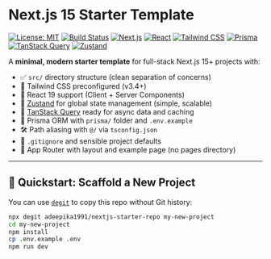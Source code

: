 # Next.js 15 Starter Template

[![License: MIT](https://img.shields.io/badge/License-MIT-green.svg)](LICENSE)
[![Build Status](https://github.com/adeepika1991/nextjs-starter-repo/actions/workflows/ci.yml/badge.svg)](https://github.com/adeepika1991/nextjs-starter-repo/actions/workflows/ci.yml)
[![Next.js](https://img.shields.io/badge/Next.js-15-black?logo=next.js)](https://nextjs.org/)
[![React](https://img.shields.io/badge/React-19-blue?logo=react)](https://react.dev/)
[![Tailwind CSS](https://img.shields.io/badge/Tailwind_CSS-3.4-blue?logo=tailwind-css)](https://tailwindcss.com/)
[![Prisma](https://img.shields.io/badge/Prisma-5-blueviolet?logo=prisma)](https://www.prisma.io/)
[![TanStack Query](https://img.shields.io/badge/TanStack_Query-5.0-orange?logo=react-query)](https://tanstack.com/query/latest)
[![Zustand](https://img.shields.io/badge/Zustand-4.4-yellow?logo=zustand)](https://zustand-demo.pmnd.rs/)

A **minimal, modern starter template** for full-stack Next.js 15+ projects with:

- ✅ `src/` directory structure (clean separation of concerns)
- 🎨 Tailwind CSS preconfigured (v3.4+)
- 🔮 React 19 support (Client + Server Components)
- 🧠 [Zustand](https://zustand-demo.pmnd.rs/) for global state management (simple, scalable)
- 🧠 [TanStack Query](https://tanstack.com/query/latest) ready for async data and caching
- 🧩 Prisma ORM with `prisma/` folder and `.env.example`
- 🛠️ Path aliasing with `@/` via `tsconfig.json`
- 🧼 `.gitignore` and sensible project defaults
- 🧱 App Router with layout and example page (no pages directory)

---

## 🚀 Quickstart: Scaffold a New Project

You can use [`degit`](https://github.com/adeepika1991/degit) to copy this repo without Git history:

```bash
npx degit adeepika1991/nextjs-starter-repo my-new-project
cd my-new-project
npm install
cp .env.example .env
npm run dev
